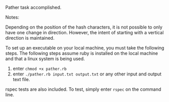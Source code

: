 Pather task accomplished.

Notes:

Depending on the position of the hash characters, it is not possible to only have one change in direction.  However, the intent of starting with a vertical direction is maintained.

To set up an executable on your local machine, you must take the following steps.  The following steps assume ruby is installed on the local machine and that a linux system is being used.

1.  enter `chmod +x pather.rb`
2.  enter `./pather.rb input.txt output.txt` or any other input and output text file.

rspec tests are also included.  To test, simply enter `rspec` on the command line.
